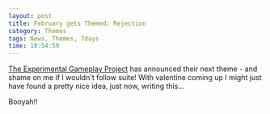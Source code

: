 ```yaml
---
layout: post
title: February gets Themed: Rejection
category: Themes
tags: News, Themes, 7days
time: 18:54:59
---
```

[The Experimental Gameplay Project](http://experimentalgameplay.com/blog/) has announced their next theme - and shame on me if I wouldn't follow suite! With valentine coming up I might just have found a pretty nice idea, just now, writing this...

Booyah!!

